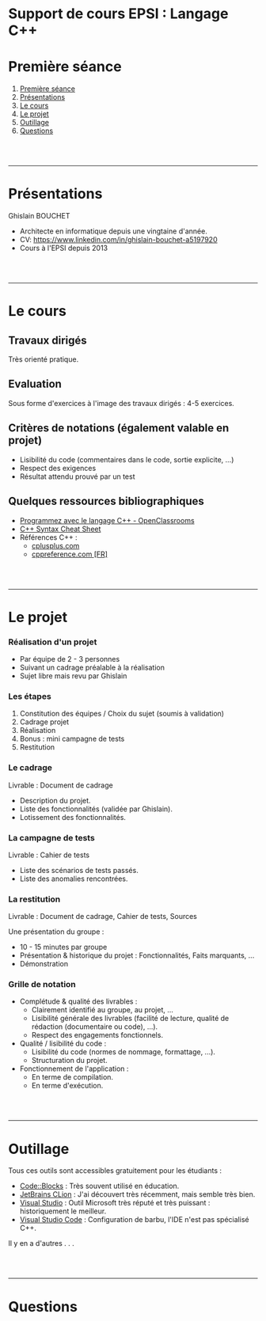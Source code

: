 # Support de cours EPSI : Langage C++


# Première séance

1. [Première séance](#Première%20séance)
2. [Présentations](#Présentations)
3. [Le cours](#Le%20cours)
4. [Le projet](Le%20projet)
5. [Outillage](Outillage)
6. [Questions](Question)


<br/><br/>

---
# Présentations

Ghislain BOUCHET
* Architecte en informatique depuis une vingtaine d'année.
* CV: https://www.linkedin.com/in/ghislain-bouchet-a5197920
* Cours à l'EPSI depuis 2013


<br/><br/>

---
# Le cours

## Travaux dirigés
Très orienté pratique.

## Evaluation
Sous forme d'exercices à l'image des travaux dirigés : 4-5 exercices.

## Critères de notations (également valable en projet)
* Lisibilité du code (commentaires dans le code, sortie explicite, …)
* Respect des exigences
* Résultat attendu prouvé par un test

## Quelques ressources bibliographiques
* [Programmez avec le langage C++ - OpenClassrooms](https://openclassrooms.com/fr/courses/1894236-programmez-avec-le-langage-c)
* [C++ Syntax Cheat Sheet](https://github.com/gibsjose/cpp-cheat-sheet/blob/master/C%2B%2B%20Syntax.md)
* Références C++ :
  * [cplusplus.com](https://www.cplusplus.com/)
  * [cppreference.com [FR]](https://fr.cppreference.com/w/)


<br/><br/>

---
# Le projet

### Réalisation d'un projet
* Par équipe de 2 - 3 personnes
* Suivant un cadrage préalable à la réalisation
* Sujet libre mais revu par Ghislain

### Les étapes
1. Constitution des équipes / Choix du sujet (soumis à validation)
2. Cadrage projet
3. Réalisation
4. Bonus : mini campagne de tests
5. Restitution

### Le cadrage
Livrable : Document de cadrage

* Description du projet.
* Liste des fonctionnalités (validée par Ghislain).
* Lotissement des fonctionnalités.

### La campagne de tests
Livrable : Cahier de tests

* Liste des scénarios de tests passés.
* Liste des anomalies rencontrées.

### La restitution
Livrable : Document de cadrage, Cahier de tests, Sources

Une présentation du groupe :
* 10 - 15 minutes par groupe
* Présentation & historique du projet : Fonctionnalités, Faits marquants, ...
* Démonstration

### Grille de notation
* Complétude & qualité des livrables :
  * Clairement identifié au groupe, au projet, ...
  * Lisibilité générale des livrables (facilité de lecture, qualité de rédaction (documentaire ou code), ...).
  * Respect des engagements fonctionnels.
* Qualité / lisibilité du code :
  * Lisibilité du code (normes de nommage, formattage, ...).
  * Structuration du projet.
* Fonctionnement de l'application :
  * En terme de compilation.
  * En terme d'exécution.


<br/><br/>

---
# Outillage
Tous ces outils sont accessibles gratuitement pour les étudiants :
* [Code::Blocks](http://www.codeblocks.org/) : Très souvent utilisé en éducation.
* [JetBrains CLion](https://www.jetbrains.com/clion) : J'ai découvert très récemment, mais semble très bien.
* [Visual Studio](https://visualstudio.microsoft.com/fr/) : Outil Microsoft très réputé et très puissant : historiquement le meilleur.
* [Visual Studio Code](https://code.visualstudio.com/) : Configuration de barbu, l'IDE n'est pas spécialisé C++.

Il y en a d'autres . . .

<br/><br/>

---
# Questions
